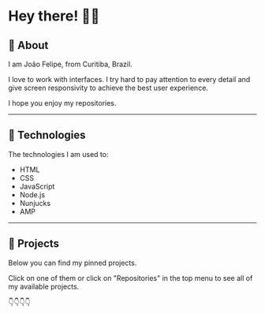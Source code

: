 <h1>Hey there! 👨‍💻</h1>

## 📝 About
I am João Felipe, from Curitiba, Brazil. 
 
I love to work with interfaces. I try hard to pay attention to every detail and give screen responsivity to achieve the best user experience. 

I hope you enjoy my repositories.

---

## 🚀 Technologies
The technologies I am used to: 

- HTML
- CSS
- JavaScript
- Node.js
- Nunjucks
- AMP

---

## 📃 Projects

Below you can find my pinned projects.
 
Click on one of them or click on "Repositories" in the top menu to see all of my available projects.

👇👇👇👇

